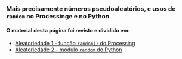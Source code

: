 ### Mais precisamente números pseudoaleatórios, e usos de `random` no Processinge e no Python

#### O material desta página foi revisto e dividido em:

- [Aleatoriedade 1 - função `random()` do Processing](aleatoriedade_1.md)
- [Aleatoriedade 2 - módulo `random` do Python](aleatoriedade_2.md)

